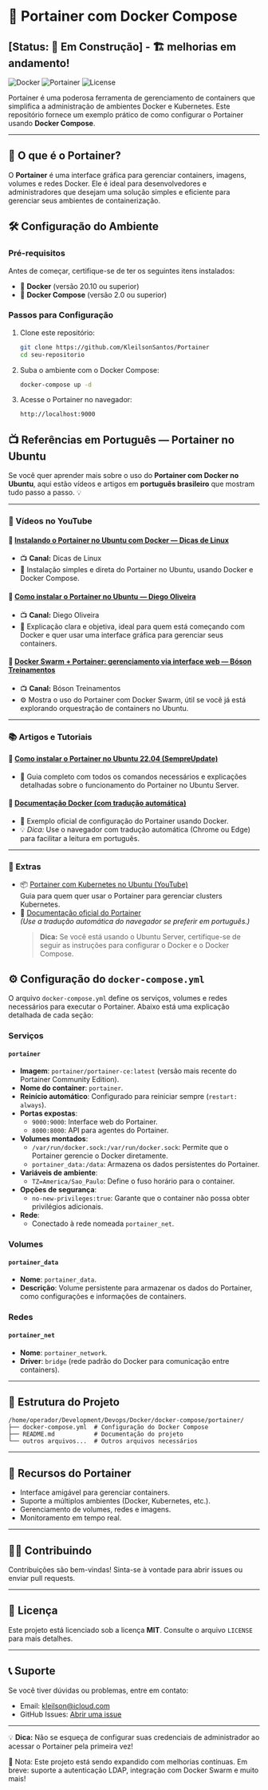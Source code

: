 # 🚀 Portainer com Docker Compose

## [Status: 🚧 Em Construção] - 🏗️ melhorias em andamento!

![Docker](https://img.shields.io/badge/Docker-Compose-blue?logo=docker&style=flat-square)
![Portainer](https://img.shields.io/badge/Portainer-Management-orange?style=flat-square)
![License](https://img.shields.io/badge/License-MIT-green?style=flat-square)

Portainer é uma poderosa ferramenta de gerenciamento de containers que simplifica a administração de ambientes Docker e Kubernetes. Este repositório fornece um exemplo prático de como configurar o Portainer usando **Docker Compose**.

---

## 📖 O que é o Portainer?

O **Portainer** é uma interface gráfica para gerenciar containers, imagens, volumes e redes Docker. Ele é ideal para desenvolvedores e administradores que desejam uma solução simples e eficiente para gerenciar seus ambientes de containerização.

## 🛠️ Configuração do Ambiente

### Pré-requisitos

Antes de começar, certifique-se de ter os seguintes itens instalados:

- 🐳 **Docker** (versão 20.10 ou superior)
- 🐙 **Docker Compose** (versão 2.0 ou superior)

### Passos para Configuração

1. Clone este repositório:

   ```bash
   git clone https://github.com/KleilsonSantos/Portainer
   cd seu-repositorio
   ```

2. Suba o ambiente com o Docker Compose:

   ```bash
   docker-compose up -d
   ```

3. Acesse o Portainer no navegador:
   ```
   http://localhost:9000
   ```

## 📺 Referências em Português — Portainer no Ubuntu

Se você quer aprender mais sobre o uso do **Portainer com Docker no Ubuntu**, aqui estão vídeos e artigos em **português brasileiro** que mostram tudo passo a passo. 💡

---

### 🎥 Vídeos no YouTube

#### 🔹 [Instalando o Portainer no Ubuntu com Docker — Dicas de Linux](https://www.youtube.com/watch?v=V5T1qNXE5Z8)

- 📺 **Canal:** Dicas de Linux
- 📌 Instalação simples e direta do Portainer no Ubuntu, usando Docker e Docker Compose.

#### 🔹 [Como instalar o Portainer no Ubuntu — Diego Oliveira](https://www.youtube.com/watch?v=sMNjmjx9Qes)

- 📺 **Canal:** Diego Oliveira
- 🧠 Explicação clara e objetiva, ideal para quem está começando com Docker e quer usar uma interface gráfica para gerenciar seus containers.

#### 🔹 [Docker Swarm + Portainer: gerenciamento via interface web — Bóson Treinamentos](https://www.youtube.com/watch?v=sf6aOaycK7E)

- 📺 **Canal:** Bóson Treinamentos
- ⚙️ Mostra o uso do Portainer com Docker Swarm, útil se você já está explorando orquestração de containers no Ubuntu.

---

### 📚 Artigos e Tutoriais

#### 🔹 [Como instalar o Portainer no Ubuntu 22.04 (SempreUpdate)](https://sempreupdate.com.br/como-instalar-o-portainer-no-ubuntu-22-04-lts/)

- 📘 Guia completo com todos os comandos necessários e explicações detalhadas sobre o funcionamento do Portainer no Ubuntu Server.

#### 🔹 [Documentação Docker (com tradução automática)](https://docs.docker.com/samples/portainer/)

- 🔗 Exemplo oficial de configuração do Portainer usando Docker.
- 💡 _Dica:_ Use o navegador com tradução automática (Chrome ou Edge) para facilitar a leitura em português.

---

### 💎 Extras

- 📦 [Portainer com Kubernetes no Ubuntu (YouTube)](https://www.youtube.com/watch?v=ZbPZ4CM8-gc)  
  Guia para quem quer usar o Portainer para gerenciar clusters Kubernetes.
- 📄 [Documentação oficial do Portainer](https://docs.portainer.io)  
   _(Use a tradução automática do navegador se preferir em português.)_
  > **Dica:** Se você está usando o Ubuntu Server, certifique-se de seguir as instruções para configurar o Docker e o Docker Compose.

## ⚙️ Configuração do `docker-compose.yml`

O arquivo `docker-compose.yml` define os serviços, volumes e redes necessários para executar o Portainer. Abaixo está uma explicação detalhada de cada seção:

### Serviços

#### `portainer`

- **Imagem**: `portainer/portainer-ce:latest` (versão mais recente do Portainer Community Edition).
- **Nome do container**: `portainer`.
- **Reinício automático**: Configurado para reiniciar sempre (`restart: always`).
- **Portas expostas**:
  - `9000:9000`: Interface web do Portainer.
  - `8000:8000`: API para agentes do Portainer.
- **Volumes montados**:
  - `/var/run/docker.sock:/var/run/docker.sock`: Permite que o Portainer gerencie o Docker diretamente.
  - `portainer_data:/data`: Armazena os dados persistentes do Portainer.
- **Variáveis de ambiente**:
  - `TZ=America/Sao_Paulo`: Define o fuso horário para o container.
- **Opções de segurança**:
  - `no-new-privileges:true`: Garante que o container não possa obter privilégios adicionais.
- **Rede**:
  - Conectado à rede nomeada `portainer_net`.

### Volumes

#### `portainer_data`

- **Nome**: `portainer_data`.
- **Descrição**: Volume persistente para armazenar os dados do Portainer, como configurações e informações de containers.

### Redes

#### `portainer_net`

- **Nome**: `portainer_network`.
- **Driver**: `bridge` (rede padrão do Docker para comunicação entre containers).

---

## 📂 Estrutura do Projeto

```plaintext
/home/operador/Development/Devops/Docker/docker-compose/portainer/
├── docker-compose.yml  # Configuração do Docker Compose
├── README.md           # Documentação do projeto
└── outros arquivos...  # Outros arquivos necessários
```

---

## 🌟 Recursos do Portainer

- Interface amigável para gerenciar containers.
- Suporte a múltiplos ambientes (Docker, Kubernetes, etc.).
- Gerenciamento de volumes, redes e imagens.
- Monitoramento em tempo real.

---

## 🧑‍💻 Contribuindo

Contribuições são bem-vindas! Sinta-se à vontade para abrir issues ou enviar pull requests.

---

## 📜 Licença

Este projeto está licenciado sob a licença **MIT**. Consulte o arquivo `LICENSE` para mais detalhes.

---

## 📞 Suporte

Se você tiver dúvidas ou problemas, entre em contato:

- Email: kleilson@icloud.com
- GitHub Issues: [Abrir uma issue](https://github.com/KleilsonSantos/Portainer/issues)

---

💡 **Dica:** Não se esqueça de configurar suas credenciais de administrador ao acessar o Portainer pela primeira vez!

🧱 Nota: Este projeto está sendo expandido com melhorias contínuas. Em breve: suporte a autenticação LDAP, integração com Docker Swarm e muito mais!
